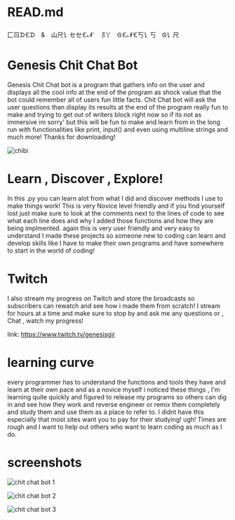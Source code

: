 # READ.md
⼕ㄖᗪ🝗ᗪ & 山尺讠セセ🝗𝓝 ⻏丫 Ꮆ🝗𝓝🝗丂讠丂 Ꮆ讠尺
# Genesis Chit Chat Bot
Genesis Chit Chat bot is a program that gathers info on 
the user and displays all the cool info at the end of the program as shock value that the bot could remember
all of users fun little facts. Chit Chat bot will ask the user questions than display its results at the end of
the program really fun to make and trying to get out of writers block right now so if its not as immersive im sorry'
but this will be fun to make and learn from in the long run with functionalities like print, input() and even
using multiline strings and much more! Thanks for downloading!

![chibi](https://user-images.githubusercontent.com/87259615/131278089-26ff5afd-ab87-41b9-b8c3-a7500ac28547.png)


# Learn , Discover , Explore!
In this .py you can learn alot from what I did and discover methods I use to make things work! This is very Novice level friendly
and if you find yourself lost just make sure to look at the comments next to the lines of code to see what each line does and why 
I added those functions and how they are being implmented. again this is very user friendly and very easy to understand I made
these projects so someone new to coding can learn and develop skills like I have to make their own programs and have somewhere to
start in the world of coding!

# Twitch
I also stream my progress on Twitch and store the broadcasts so subscribers can rewatch and see how i made them from scratch! I stream for hours
at a time and make sure to stop by and ask me any questions or , Chat , watch my progress!

link: https://www.twitch.tv/genesisgir 
# learning curve
every programmer has to understand the functions and tools they have and learn at their own pace and as a novice myself i noticed these
things , I'm learning quite quickly and figured to release my programs so others can dig in and see how they work and reverse engineer
or remix them completely and study them and use them as a place to refer to. I didnt have this especially that most sites want you to 
pay for their studying! ugh! Times are rough and I want to help out others who want to learn coding as much as I do.
# screenshots
![chit chat bot 1](https://user-images.githubusercontent.com/87259615/131296148-88743bcf-68dc-481e-9ac1-1cda8f52ee46.PNG)


![chit chat bot 2](https://user-images.githubusercontent.com/87259615/131295674-dace7a55-c8ca-4af5-8694-f785590fcb2a.PNG)

![chit chat bot 3](https://user-images.githubusercontent.com/87259615/131295686-c2ed9e93-f1c8-4ac4-b2e2-439b932b65b8.PNG)


